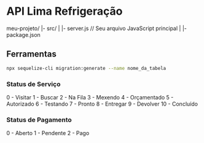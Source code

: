 # API Lima Refrigeração
meu-projeto/
  |- src/
  |   |- server.js   // Seu arquivo JavaScript principal
  |
  |- package.json

## Ferramentas
```sh
npx sequelize-cli migration:generate --name nome_da_tabela
```

### Status de Serviço
0 - Visitar
1 - Buscar
2 - Na Fila
3 - Mexendo
4 - Orçamentado
5 - Autorizado
6 - Testando
7 - Pronto
8 - Entregar
9 - Devolver
10 - Concluído

### Status de Pagamento
0 - Aberto
1 - Pendente
2 - Pago